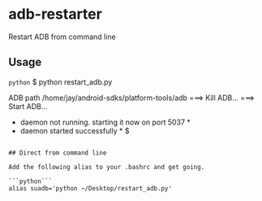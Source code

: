 adb-restarter
=============

Restart ADB from command line

## Usage

```python```
$ python restart_adb.py 

ADB path  /home/jay/android-sdks/platform-tools/adb
===> Kill ADB...
===> Start ADB...
* daemon not running. starting it now on port 5037 *
* daemon started successfully *
$
```

## Direct from command line

Add the following alias to your .bashrc and get going.

```python```
alias suadb='python ~/Desktop/restart_adb.py'
```